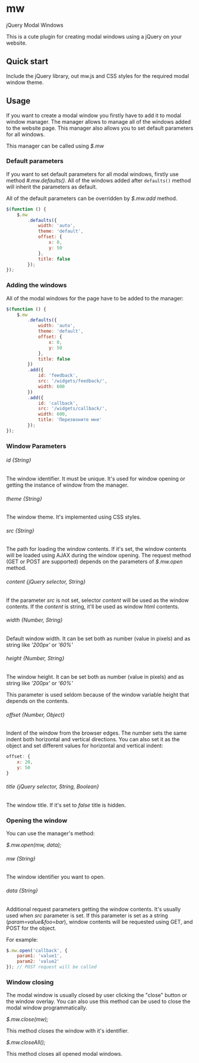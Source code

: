 # mw
jQuery Modal Windows

This is a cute plugin for creating modal windows using a jQuery on your website.

## Quick start

Include the jQuery library, out mw.js and CSS styles for the required modal window theme.

## Usage

If you want to create a modal window you firstly have to add it to modal window manager. The manager allows to manage all of the windows added to the website page. This manager also allows you to set default parameters for all windows.

This manager can be called using *$.mw*

### Default parameters

If you want to set default parameters for all modal windows, firstly use method *#.mw.defaults()*. All of the windows added after `defaults()` method will inherit the parameters as default. 

All of the default parameters can be overridden by *$.mw.add* method.

```javascript
$(function () {
    $.mw
        .defaults({
            width: 'auto',
            theme: 'default',
            offset: {
                x: 0,
                y: 50
            },
            title: false
        });
});
```

### Adding the windows

All of the modal windows for the page have to be added to the manager:

```javascript
$(function () {
    $.mw
        .defaults({
            width: 'auto',
            theme: 'default',
            offset: {
                x: 0,
                y: 50
            },
            title: false
        })
        .add({
            id: 'feedback',
            src: '/widgets/feedback/',
            width: 600
        })
        .add({
            id: 'callback',
            src: '/widgets/callback/',
            width: 600,
            title: 'Перезвоните мне'
        });
});
```

### Window Parameters

###### id {String}

The window identifier. It must be unique. It's used for window opening or getting the instance of window from the manager.

###### theme {String}

The window theme. It's implemented using CSS styles.

###### src {String}

The path for loading the window contents. If it's set, the window contents will be loaded using AJAX during the window opening. The request method (GET or POST are supported) depends on the parameters of *$.mw.open* method.

###### content {jQuery selector, String}

If the parameter *src* is not set, selector *content* will be used as the window contents. If the *content* is string, it'll be used as window html contents.

###### width {Number, String}

Default window width. It can be set both as number (value in pixels) and as string like *'200px'* or *'60%'*

###### height {Number, String}

The window height. It can be set both as number (value in pixels) and as string like *'200px'* or *'60%'*

This parameter is used seldom because of the window variable height that depends on the contents.

###### offset {Number, Object}

Indent of the window from the browser edges. The number sets the same indent both horizontal and vertical directions. You can also set it as the object and set different values for horizontal and vertical indent:


```javascript
offset: {
    x: 20,
    y: 50
}
```

###### title {jQuery selector, String, Boolean}

The window title. If it's set to *false* title is hidden.

### Opening the window

You can use the manager's method:

*$.mw.open(mw, data);*

###### mw {String}

The window identifier you want to open.

###### data {String}

Additional request parameters getting the window contents. It's usually used when *src* parameter is set. If this parameter is set as a string (*param=value&foo=bar*), window contents will be requested using GET, and POST for the object.

For example:

```javascript
$.mw.open('callback', {
	param1: 'value1',
	param2: 'value2'
}); // POST request will be called
```

### Window closing

The modal window is usually closed by user clicking the "close" button or the window overlay. You can also use this method can be used to close the modal window programmatically.

*$.mw.close(mw);*

This method closes the window with it's identifier.

*$.mw.closeAll();*

This method closes all opened modal windows.